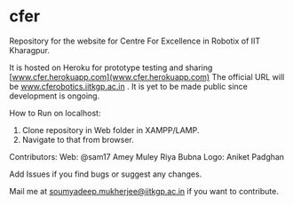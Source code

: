 # cfer
Repository for the website for Centre For Excellence in Robotix of IIT Kharagpur.

It is hosted on Heroku for prototype testing and sharing [www.cfer.herokuapp.com](www.cfer.herokuapp.com)
The official URL will be www.cferobotics.iitkgp.ac.in . It is yet to be made public since development is ongoing.


How to Run on localhost:
1. Clone repository in Web folder in XAMPP/LAMP.
2. Navigate to that from browser.


Contributors:
	Web: @sam17 Amey Muley Riya Bubna
	Logo: Aniket Padghan
	
Add Issues if you find bugs or suggest any changes.

Mail me at soumyadeep.mukherjee@iitkgp.ac.in if you want to contribute.

